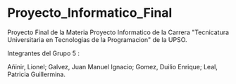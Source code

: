 # Proyecto_Informatico_Final
Proyecto Final de la Materia Proyecto Informatico de la Carrera "Tecnicatura Universitaria en Tecnologias de la Programacion" de la UPSO.

Integrantes del Grupo 5 :

Añinir, Lionel;
Galvez, Juan Manuel Ignacio;
Gomez, Duilio Enrique;
Leal, Patricia Guillermina.

